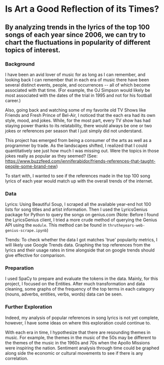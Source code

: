 # Is Art a Good Reflection of its Times?

## By analyzing trends in the lyrics of the top 100 songs of each year since 2006, we can try to chart the fluctuations in popularity of different topics of interest.

### Background

I have been an avid lover of music for as long as I can remember, and looking back I can remember that in each era of music there have been several distinct events, people, and occurrences -- all of which become associated with that time. (For example, the OJ Simpson would likely be most associated with the dates of the trial in 1995 and not for his football career.)

Also, going back and watching some of my favorite old TV Shows like Friends and Fresh Prince of Bel-Air, I noticed that the each era had its own style, mood, and jokes. While, for the most part, every TV show has had staying power thanks to its relatability, there would always be one or two jokes or references per season that I just simply did not understand. 

This project has emerged from being a consumer of the arts as well as a programmer by trade. As the landscapes shifted, I realized that I could quantitatively see just how much I was missing out. Were the topics in those jokes really as popular as they seemed? (See: https://www.buzzfeed.com/jenniferabidor/friends-references-that-taught-people-some-brand-new)

To start with, I wanted to see if the references made in the top 100 song lyrics of each year would match up with the overall trends of the internet.

### Data

Lyrics: Using Beautiful Soup, I scraped all the available year-end hot 100 lists for song titles and artist information. Then I used the LyricsGenius package for Python to query the songs on genius.com (Note: Before I found the LyricsGenius client, I tried a more crude method of querying the Genius API using the `module`. This method can be found in `thrutheyears-web-genius-scrape.ipynb`)

Trends: To check whether the data I got matches 'true' popularity metrics, I will likely use Google Trends data. Graphing the top references from the lyrics and their usage rates in time alongside that on google trends should give effective for comparison.

### Preparation

I used SpaCy to prepare and evaluate the tokens in the data. Mainly, for this project, I focused on the Entities. After much transformation and data cleaning, some graphs of the frequency of the top terms in each category (nouns, adverbs, entities, verbs, words) data can be seen.

### Further Exploration

Indeed, my analysis of popular references in song lyrics is not yet complete, however, I have some ideas on where this exploration could continue to. 

With each era in time, I hypothesize that there are resounding themes in music. For example, the themes in the music of the 50s may be different to the themes of the music in the 1960s and 70s when the Apollo Missions were inspiring the nation. Sentiment analysis through time could be graphed along side the economic or cultural movements to see if there is any correlation. 





